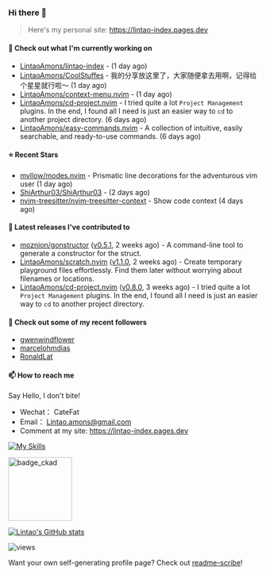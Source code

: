 ### Hi there 👋
> Here's my personal site: https://lintao-index.pages.dev

#### 👷 Check out what I'm currently working on

- [LintaoAmons/lintao-index](https://github.com/LintaoAmons/lintao-index) -  (1 day ago)
- [LintaoAmons/CoolStuffes](https://github.com/LintaoAmons/CoolStuffes) - 我的分享放这里了，大家随便拿去用啊，记得给个星星就行啦～ (1 day ago)
- [LintaoAmons/context-menu.nvim](https://github.com/LintaoAmons/context-menu.nvim) -  (1 day ago)
- [LintaoAmons/cd-project.nvim](https://github.com/LintaoAmons/cd-project.nvim) - I tried quite a lot `Project Management` plugins. In the end, I found all I need is just an easier way to `cd` to another project directory. (6 days ago)
- [LintaoAmons/easy-commands.nvim](https://github.com/LintaoAmons/easy-commands.nvim) - A collection of intuitive, easily searchable, and ready-to-use commands. (6 days ago)

#### ⭐ Recent Stars

- [mvllow/modes.nvim](https://github.com/mvllow/modes.nvim) - Prismatic line decorations for the adventurous vim user (1 day ago)
- [ShiArthur03/ShiArthur03](https://github.com/ShiArthur03/ShiArthur03) -  (2 days ago)
- [nvim-treesitter/nvim-treesitter-context](https://github.com/nvim-treesitter/nvim-treesitter-context) - Show code context (4 days ago)

#### 🔭 Latest releases I've contributed to

- [moznion/gonstructor](https://github.com/moznion/gonstructor) ([v0.5.1](https://github.com/moznion/gonstructor/releases/tag/v0.5.1), 2 weeks ago) - A command-line tool to generate a constructor for the struct.
- [LintaoAmons/scratch.nvim](https://github.com/LintaoAmons/scratch.nvim) ([v1.1.0](https://github.com/LintaoAmons/scratch.nvim/releases/tag/v1.1.0), 2 weeks ago) - Create temporary playground files effortlessly. Find them later without worrying about filenames or locations.
- [LintaoAmons/cd-project.nvim](https://github.com/LintaoAmons/cd-project.nvim) ([v0.8.0](https://github.com/LintaoAmons/cd-project.nvim/releases/tag/v0.8.0), 3 weeks ago) - I tried quite a lot `Project Management` plugins. In the end, I found all I need is just an easier way to `cd` to another project directory.

#### 👯 Check out some of my recent followers

- [gwenwindflower](https://github.com/gwenwindflower)
- [marcelohmdias](https://github.com/marcelohmdias)
- [RonaldLat](https://github.com/RonaldLat)

#### 📫 How to reach me
Say Hello, I don't bite!

- Wechat： CateFat
- Email： Lintao.amons@gmail.com
- Comment at my site: https://lintao-index.pages.dev

[![My Skills](https://skillicons.dev/icons?i=java,kotlin,spring,vim,kubernetes,docker,aws,bash,python,lua,go,js,ts,react,html,css,jenkins,postgres,mysql,mongodb)](https://skillicons.dev)

<img alt='badge_ckad' src="https://user-images.githubusercontent.com/24785373/206426236-a78f59dc-e6dc-4b92-a0c4-4cd7ab8e3649.png" width="auto" height="128" />

[![Lintao's GitHub stats](https://github-readme-stats.vercel.app/api?username=LintaoAmons)](https://github.com/LintaoAmons/github-readme-stats) 

<img src="https://komarev.com/ghpvc/?username=LintaoAmons" alt="views" />

Want your own self-generating profile page? Check out [readme-scribe](https://github.com/muesli/readme-scribe)!



